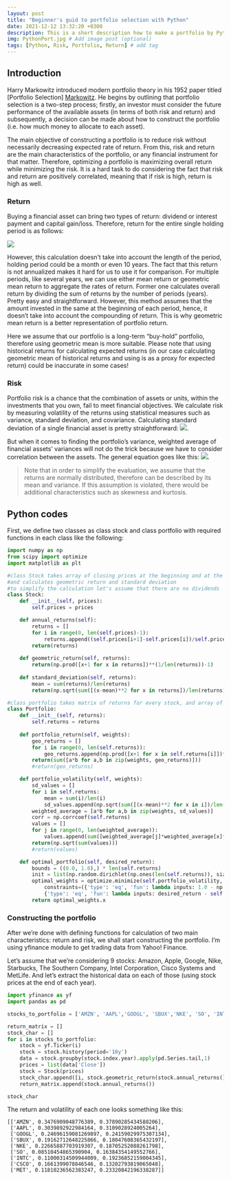 ```yaml
---
layout: post
title: "Beginner's guid to portfolio selection with Python"
date: 2021-12-12 13:32:20 +0300
description: This is a short description how to make a portfolio by Python. # Add post description (optional)
img: PythonPort.jpg # Add image post (optional)
tags: [Python, Risk, Portfolio, Return] # add tag
---
```


## Introduction
Harry Markowitz introduced modern portfolio theory in his 1952 paper titled [Portfolio Selection] [Markowitz]. He begins by outlining that portfolio selection is a two-step process; firstly, an investor must consider the future performance of the available assets (in terms of both risk and return) and subsequently, a decision can be made about how to construct the portfolio (i.e. how much money to allocate to each asset).

The main objective of constructing a portfolio is to reduce risk without necessarily decreasing expected rate of return. From this, risk and return are the main characteristics of the portfolio, or any financial instrument for that matter. Therefore, optimizing a portfolio is maximizing overall return while minimizing the risk. It is a hard task to do considering the fact that risk and return are positively correlated, meaning that if risk is high, return is high as well.

### Return
Buying a financial asset can bring two types of return: dividend or interest payment and capital gain/loss. Therefore, return for the entire single holding period is as follows:

<img src="https://render.githubusercontent.com/render/math?math=R%20%3D%20capital%20gain%20%2B%20dividend%20yeild%20%3D%20%5Cfrac%7BP_%7Bt%7D-P_%7Bt-1%7D%2BD_%7Bt%7D%7D%7BP_%7Bt-1%7D%7D">

However, this calculation doesn’t take into account the length of the period, holding period could be a month or even 10 years. The fact that this return is not annualized makes it hard for us to use it for comparison.
For multiple periods, like several years, we can use either mean return or geometric mean return to aggregate the rates of return. Former one calculates overall return by dividing the sum of returns by the number of periods (years). Pretty easy and straightforward. However, this method assumes that the amount invested in the same at the beginning of each period, hence, it doesn’t take into account the compounding of return. This is why geometric mean return is a better representation of portfolio return.

Here we assume that our portfolio is a long-term “buy-hold” portfolio, therefore using geometric mean is more suitable. Please note that using historical returns for calculating expected returns (in our case calculating geometric mean of historical returns and using is as a proxy for expected return) could be inaccurate in some cases!

### Risk
Portfolio risk is a chance that the combination of assets or units, within the investments that you own, fail to meet financial objectives.
We calculate risk by measuring volatility of the returns using statistical measures such as variance, standard deviation, and covariance. Calculating standard deviation of a single financial asset is pretty straightforward: <img src="https://render.githubusercontent.com/render/math?math=%5Csigma%20%3D%20%5Csqrt%7B%5Cfrac%7B1%7D%7BN%7D%20%5Csum_%7Bi%3D1%7D%5EN%20(x_i%20-%20%5Cmu)%5E2%7D%20">.

But when it comes to finding the portfolio’s variance, weighted average of financial assets’ variances will not do the trick because we have to consider correlation between the assets. The general equation goes like this:
<img src="https://render.githubusercontent.com/render/math?math=%5Csigma%5E2%20%3D%20%20%5Csum_%7Bi%2Cj%3D1%7D%5EN%20%20%20w_%7Bi%7D%20w_%7Bj%7D%20Cov(R_%7Bi%7D%20R_%7Bj%7D)">.

>Note that in order to simplify the evaluation, we assume that the returns are normally distributed, therefore can be described by its mean and variance. If this assumption is violated, there would be additional characteristics such as skewness and kurtosis.

## Python codes
First, we define two classes as class stock and class portfolio with required functions in each class like the following:

```python
import numpy as np
from scipy import optimize 
import matplotlib as plt

#class Stock takes array of closing prices at the beginning and at the end of the year
#and calculates geometric return and standard deviation
#to simplify the calculation let's assume that there are no dividends
class Stock:
    def __init__(self, prices):
        self.prices = prices

    def annual_returns(self):
        returns = []
        for i in range(0, len(self.prices)-1):
            returns.append((self.prices[i+1]-self.prices[i])/self.prices[i])
        return(returns)
            
    def geometric_return(self, returns):
        return(np.prod([x+1 for x in returns])**(1/len(returns))-1)
    
    def standard_deviation(self, returns):
        mean = sum(returns)/len(returns)
        return(np.sqrt(sum([(x-mean)**2 for x in returns])/len(returns)))

#class portfolio takes matrix of returns for every stock, and array of their weights
class Portfolio:
    def __init__(self, returns):
        self.returns = returns
    
    def portfolio_return(self, weights):
        geo_returns = []
        for i in range(0, len(self.returns)):        
            geo_returns.append(np.prod([x+1 for x in self.returns[i]])**(1/len(self.returns[i]))-1)
        return(sum([a*b for a,b in zip(weights, geo_returns)]))
        #return(geo_returns)

    def portfolio_volatility(self, weights):
        sd_values = []
        for i in self.returns:
            mean = sum(i)/len(i)
            sd_values.append(np.sqrt(sum([(x-mean)**2 for x in i])/len(i)))
        weighted_average = [a*b for a,b in zip(weights, sd_values)]
        corr = np.corrcoef(self.returns)
        values = []
        for j in range(0, len(weighted_average)):
            values.append(sum([weighted_average[j]*weighted_average[x]*corr[j,x] for x in range(0,len(weighted_average))]))
        return(np.sqrt(sum(values)))
        #return(values)

    def optimal_portfolio(self, desired_return):
        bounds = ((0.0, 1.0),) * len(self.returns)
        init = list(np.random.dirichlet(np.ones(len(self.returns)), size= 1)[0])
        optimal_weights = optimize.minimize(self.portfolio_volatility, init, method='SLSQP',
            constraints=({'type': 'eq', 'fun': lambda inputs: 1.0 - np.sum(inputs)},
            {'type': 'eq', 'fun': lambda inputs: desired_return - self.portfolio_return(weights=inputs)}), bounds = bounds)
        return optimal_weights.x

```

### Constructing the portfolio
After we’re done with defining functions for calculation of two main characteristics: return and risk, we shall start constructing the portfolio. I’m using yfinance module to get trading data from Yahoo! Finance.

Let’s assume that we’re considering 9 stocks: Amazon, Apple, Google, Nike, Starbucks, The Southern Company, Intel Corporation, Cisco Systems and MetLife. And let’s extract the historical data on each of those (using stock prices at the end of each year). 

```python
import yfinance as yf
import pandas as pd

stocks_to_portfolio = ['AMZN', 'AAPL','GOOGL', 'SBUX','NKE', 'SO', 'INTC', 'CSCO', 'MET']

return_matrix = []
stock_char = []
for i in stocks_to_portfolio:
    stock = yf.Ticker(i)
    stock = stock.history(period='10y')
    data = stock.groupby(stock.index.year).apply(pd.Series.tail,1)
    prices = list(data['Close'])
    stock = Stock(prices)
    stock_char.append([i, stock.geometric_return(stock.annual_returns()), stock.standard_deviation(stock.annual_returns())])
    return_matrix.append(stock.annual_returns())

stock_char

```

The return and volatility of each one looks something like this:

```
[['AMZN', 0.3476909048776389, 0.37890285434588206],
 ['AAPL', 0.3039892922984164, 0.3109028924005264],
 ['GOOGL', 0.24696159081269897, 0.24159029975307134],
 ['SBUX', 0.19162712648225866, 0.18047608365432197],
 ['NKE', 0.22665887703919307, 0.18705252088261798],
 ['SO', 0.08510454865390904, 0.16384354149552766],
 ['INTC', 0.11000314509944009, 0.19236852159004345],
 ['CSCO', 0.1661399078846546, 0.13202793819065048],
 ['MET', 0.11810236562383247, 0.23320842196338287]]
 ```

[Markowitz]: https://www.math.hkust.edu.hk/~maykwok/courses/ma362/07F/markowitz_JF.pdf



